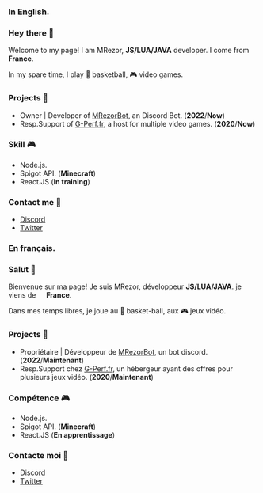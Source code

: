 ### In English.
### Hey there 👋
Welcome to my page! I am MRezor, **JS/LUA/JAVA** developer. I come from <img src="https://camo.githubusercontent.com/b99c6bb68502463513120d8419bebff3a309b892d96df348e3ae22e3b3a2aaca/68747470733a2f2f696d672e69636f6e73382e636f6d2f636f6c6f722f313034382f6672616e63652d63697263756c61722e706e67" width="13" data-canonical-src="https://img.icons8.com/color/1048/france-circular.png" style="max-width: 100%;"> **France**.

In my spare time, I play 🏀 basketball, 🎮 video games.


### Projects 💎
- Owner | Developer of [MRezorBot](https://discord.com/api/oauth2/authorize?client_id=954292870335053835&permissions=8&scope=bot%20applications.commands), an Discord Bot. (**2022**/**Now**)
- Resp.Support of [G-Perf.fr](https://g-perf.fr), a host for multiple video games. (**2020**/**Now**)


### Skill 🎮
- Node.js.
- Spigot API. (**Minecraft**)
- React.JS (**In training**)


### Contact me 🤝
- [Discord](https://discord.gg/bNmdvUbfjB)
- [Twitter](https://twitter.com/MrezorFR)


### En français.
### Salut 👋
Bienvenue sur ma page! Je suis MRezor, développeur **JS/LUA/JAVA**. je viens de <img src="https://camo.githubusercontent.com/b99c6bb68502463513120d8419bebff3a309b892d96df348e3ae22e3b3a2aaca/68747470733a2f2f696d672e69636f6e73382e636f6d2f636f6c6f722f313034382f6672616e63652d63697263756c61722e706e67" width="13" data-canonical-src="https://img.icons8.com/color/1048/france-circular.png" style="max-width: 100%;"> **France**.

Dans mes temps libres, je joue au 🏀 basket-ball, aux 🎮 jeux vidéo.


### Projects 💎
- Propriétaire | Développeur de [MRezorBot](https://discord.com/api/oauth2/authorize?client_id=954292870335053835&permissions=8&scope=bot%20applications.commands), un bot discord. (**2022**/**Maintenant**)
- Resp.Support chez [G-Perf.fr](https://g-perf.fr), un hébergeur ayant des offres pour plusieurs jeux vidéo. (**2020**/**Maintenant**)


### Compétence 🎮
- Node.js.
- Spigot API. (**Minecraft**)
- React.JS (**En apprentissage**)


### Contacte moi 🤝
- [Discord](https://discord.gg/bNmdvUbfjB)
- [Twitter](https://twitter.com/MrezorFR)
